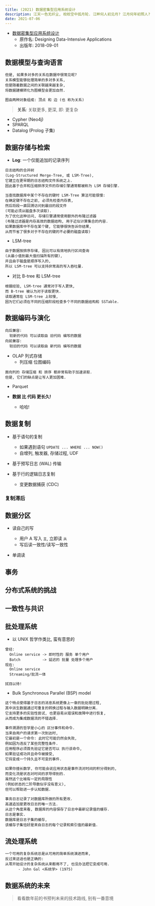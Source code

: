 ```yaml
---
title: (2021) 数据密集型应用系统设计
description: 江天一色无纤尘, 皎皎空中孤月轮. 江畔何人初见月? 江月何年初照人?
date: 2021-07-06
---
```


* [数据密集型应用系统设计](https://book.douban.com/subject/30329536/)
  - 原作名: Designing Data-Intensive Applications
  - 出版年: 2018-09-01

## 数据模型与查询语言

```
但是, 如果多对多的关系在数据中很常见呢?
关系模型能够处理简单的多对多关系,
但是随着数据之间的关联越来越复杂,
将数据建模转化为图模型会更加自然.

图由两种对象组成: 顶点 和 边 (也 称为关系)
```

> **关系**: 关联更多, 更深, 即: 更复杂

* Cypher (Neo4j)
* SPARQL
* Datalog (Prolog 子集)

## 数据存储与检索

* **Log**: 一个仅能追加的记录序列

```
日志结构的合并树
(Log-Structured Merge-Tree, 或 LSM-Tree),
它建立在更早期的日志结构文件系统之上.
因此基于合并和压缩排序文件的存储引擎通常都被称为 LSM 存储引擎.
```

```
当查找数据库中某个不存在的键时 LSM-Tree 算法可能很慢:
在确定键不存在之前, 必须先检查内存表,
然后将段一直回溯访问到最旧的段文件
(可能必须从磁盘多次读取).
为了优化这种访问, 存储引擎通常使用额外的布隆过滤器
(布隆过滤器是内存高效的数据结构, 用于近似计算集合的内容.
如果数据库中不存在某个键, 它能够很快告诉你结果,
从而节省了很多对于不存在的键的不必要的磁盘读取)
```

* LSM-tree

```
由于数据按排序存储, 因比可以有效地执行区间查询
(从最小值到最大值扫描所有的键),
并且由于磁盘是顺序写入的,
所以 LSM-tree 可以支持非常高的写入吞吐量.
```

* 对比 B-tree 和 LSM-tree

```
根据经验, LSM-tree 通常对于写人更快,
而 B-tree 被认为对于读取更快.
读取通常在 LSM-tree 上较慢,
因为它们必须在不同的压缩阶段检查多个不同的数据结构和 SSTable.
```

## 数据编码与演化

```
向后兼容:
  较新的代码 可以读取由 旧代码 编写的数据
向前兼容:
  较旧的代码 可以读取由 新代码 编写的数据
```

* OLAP 列式存储
  - 列压缩 位图编码

```
面向列的 存储压缩 和 排序 都非常有助于加速读取.
但是, 它们的缺点是让写人更加困难.
```

* Parquet

* **数据 比 代码 更长久!**
  - 哈哈!

## 数据复制

* 基于语句的复制
  - 如果遇到语句 `UPDATE ... WHERE ... NOW()`
  - 自增列, 触发器, 存储过程, UDF

* 基于预写日志 (WAL) 传输

* 基于行的逻辑日志复制
  - 变更数据捕获 (CDC)

### 复制滞后

## 数据分区

* 读自己的写
  - 用户 A 写入 `主`, 立即读 `从`
  - 写后读一致性/读写一致性

* 单调读

## 事务

## 分布式系统的挑战

## 一致性与共识

## 批处理系统

* 以 UNIX 哲学作类比, 蛮有意思的

```
曾经:
  Online service -> 即时性的 服务 单个用户
  Batch          -> 延迟的 批量 处理多个用户
现在:
  Online service
  Streaming/批流一体

拭目以待!
```

* Bulk Synchronous Parallel (BSP) model

```
这个特点使得基于日志的消息系统更像上一章的批处理过程,
其中派生数据通过可重复的转换过程与输入数据明确分离.
它支持更多的实验性尝试, 也更容易从错误和故障中进行恢复,
从而成为集成数据流的不错选择.
```

```
事件溯源的哲学是小心的 区分事件和命令.
当来自用户的请求第一次到达时,
它最初是一个命令: 此时它可能仍然会失败,
例如因为违反了某些完整性条件.
应用程序必须首先验证它是否可以 执行该命令,
如果验证成功并且命令被接受,
它将变成一个持久且不可变的事件.
```

```
如果你擅长数学, 你可能会说应用状态是事件流对时间的积分得到的,
而变化流是状态对时间的求导得到的.
虽然这个比喻有一定的局限性
(例如状态的二阶导数似乎没有意义),
但可以帮助进一步认知数据.
```

```
事务日志记录了对数据库所做的所有更改.
高速追加是更改日志的唯一方法.
从这个角度来看, 数据库的内容保存了日志中最新记录值的缓存.
日志是事实.
数据库是日志子集的缓存,
该缓存子集恰好是来自日志的每个记录和索引值的最新值.
```

## 流处理系统

```
一个可用的复杂系统总是从可用的简单系统演进而来,
反过来这话也是正确的:
从零开始设计的复杂系统从来都用不了, 也没办法把它变成可用.
      - John Gal <系统学> (1975)
```

## 数据系统的未来

> 看看数年前的书预判未来的技术路线, 别有一番意境
